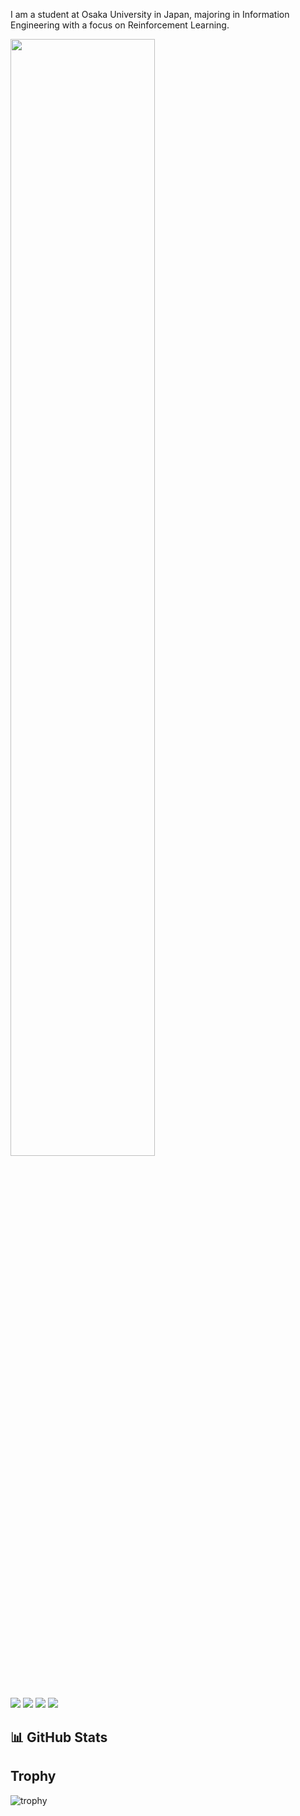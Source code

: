 I am a student at Osaka University in Japan, majoring in Information Engineering with a focus on Reinforcement Learning.


<img src="http://github-profile-summary-cards.vercel.app/api/cards/profile-details?username=yope7&theme=nord_dark" width="67.7%">

![](http://github-profile-summary-cards.vercel.app/api/cards/repos-per-language?username=yope7&theme=nord_dark)
![](http://github-profile-summary-cards.vercel.app/api/cards/most-commit-language?username=yope7&theme=nord_dark)
![](http://github-profile-summary-cards.vercel.app/api/cards/stats?username=yope7&theme=nord_dark)
![](http://github-profile-summary-cards.vercel.app/api/cards/productive-time?username=yope7&theme=nord_dark&utcOffset=9)
## 📊 GitHub Stats

## Trophy
![trophy](https://github-profile-trophy.vercel.app/?username=yope7&theme=nord_dark)
